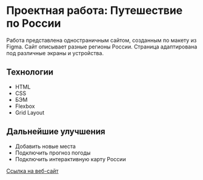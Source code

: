# **Проектная работа: Путешествие по России**

Работа представлена одностраничным сайтом, созданным по макету из Figma. Сайт описывает разные регионы России. Страница адаптирована под различные экраны и устройства.

## Технологии
* HTML
* CSS
* БЭМ
* Flexbox
* Grid Layout

## Дальнейшие улучшения
* Добавить новые места
* Подключить прогноз погоды
* Подключить интерактивную карту России

[Ссылка на веб-сайт](https://omaykova.github.io/russian-travel/)
